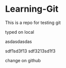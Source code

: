 # Learning-Git

This is a repo for testing git

typed on local

asdasdasdas

sdf1sd3f13
sdf3213sd1f3

change on github
